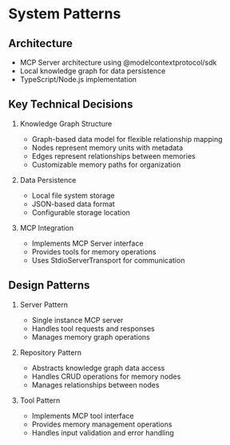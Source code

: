 # System Patterns

## Architecture
- MCP Server architecture using @modelcontextprotocol/sdk
- Local knowledge graph for data persistence
- TypeScript/Node.js implementation

## Key Technical Decisions
1. Knowledge Graph Structure
   - Graph-based data model for flexible relationship mapping
   - Nodes represent memory units with metadata
   - Edges represent relationships between memories
   - Customizable memory paths for organization

2. Data Persistence
   - Local file system storage
   - JSON-based data format
   - Configurable storage location

3. MCP Integration
   - Implements MCP Server interface
   - Provides tools for memory operations
   - Uses StdioServerTransport for communication

## Design Patterns
1. Server Pattern
   - Single instance MCP server
   - Handles tool requests and responses
   - Manages memory graph operations

2. Repository Pattern
   - Abstracts knowledge graph data access
   - Handles CRUD operations for memory nodes
   - Manages relationships between nodes

3. Tool Pattern
   - Implements MCP tool interface
   - Provides memory management operations
   - Handles input validation and error handling
